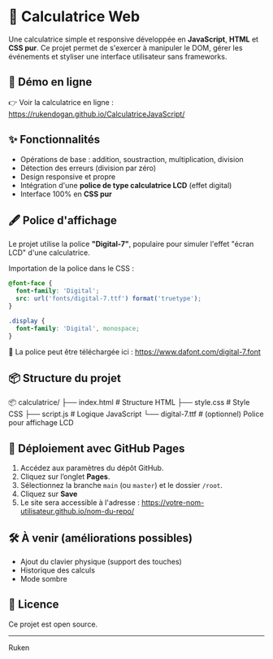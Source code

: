 ﻿# 🧮 Calculatrice Web

Une calculatrice simple et responsive développée en **JavaScript**, **HTML** et **CSS pur**. Ce projet permet de s'exercer à manipuler le DOM, gérer les événements et styliser une interface utilisateur sans frameworks.


## 🔗 Démo en ligne

👉 Voir la calculatrice en ligne : https://rukendogan.github.io/CalculatriceJavaScript/


## ✨ Fonctionnalités

- Opérations de base : addition, soustraction, multiplication, division
- Détection des erreurs (division par zéro)
- Design responsive et propre
- Intégration d'une **police de type calculatrice LCD** (effet digital)
- Interface 100% en **CSS pur**


## 🖋️ Police d'affichage

Le projet utilise la police **"Digital-7"**, populaire pour simuler l'effet "écran LCD" d'une calculatrice.

Importation de la police dans le CSS :

```CSS
@font-face {
  font-family: 'Digital';
  src: url('fonts/digital-7.ttf') format('truetype');
}

.display {
  font-family: 'Digital', monospace;
}
```

📌 La police peut être téléchargée ici :
https://www.dafont.com/digital-7.font


## 📦 Structure du projet

📦 calculatrice/
├── index.html        # Structure HTML
├── style.css         # Style CSS
├── script.js         # Logique JavaScript
└── digital-7.ttf # (optionnel) Police pour affichage LCD


## 🚀 Déploiement avec GitHub Pages

1. Accédez aux paramètres du dépôt GitHub.
2. Cliquez sur l’onglet **Pages**.
3. Sélectionnez la branche `main` (ou `master`) et le dossier `/root`.
4. Cliquez sur **Save**
5. Le site sera accessible à l'adresse :
https://votre-nom-utilisateur.github.io/nom-du-repo/


## 🛠️ À venir (améliorations possibles)

- Ajout du clavier physique (support des touches)
- Historique des calculs
- Mode sombre


## 📜 Licence

Ce projet est open source.

---

Ruken
